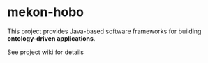 # mekon-hobo

This project provides Java-based software frameworks for building **ontology-driven applications**.

See project wiki for details

